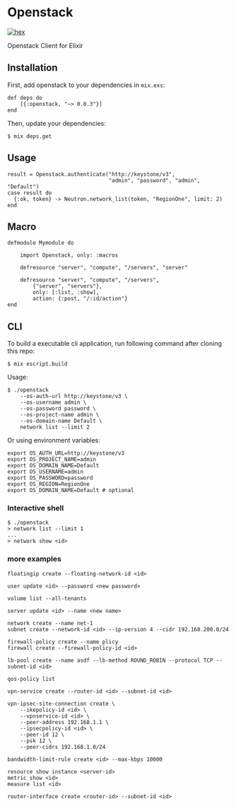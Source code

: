# Openstack

[![hex][hex-image]][hex-url]

Openstack Client for Elixir

## Installation

First, add openstack to your dependencies in `mix.exs`:

    def deps do
        [{:openstack, "~> 0.0.3"}]
    end

Then, update your dependencies:

    $ mix deps.get

## Usage

    result = Openstack.authenticate("http://keystone/v3",
                                    "admin", "password", "admin", "Default")
    case result do
      {:ok, token} -> Neutron.network_list(token, "RegionOne", limit: 2)
    end

## Macro

    defmodule Mymodule do

        import Openstack, only: :macros

        defresource "server", "compute", "/servers", "server"

        defresource "server", "compute", "/servers",
            {"server", "servers"},
            only: [:list, :show],
            action: {:post, "/:id/action"}
    end

## CLI

To build a executable cli application, run following command after
cloning this repo:

    $ mix escript.build

Usage:

    $ ./openstack
        --os-auth-url http://keystone/v3 \
        --os-username admin \
        --os-password password \
        --os-project-name admin \
        --os-domain-name Default \
        network list --limit 2

Or using environment variables:

    export OS_AUTH_URL=http://keystone/v3
    export OS_PROJECT_NAME=admin
    export OS_DOMAIN_NAME=Default
    export OS_USERNAME=admin
    export OS_PASSWORD=password
    export OS_REGION=RegionOne
    export OS_DOMAIN_NAME=Default # optional

### Interactive shell

    $ ./openstack
    > network list --limit 1
    ...
    > network show <id>

### more examples

    floatingip create --floating-network-id <id>

    user update <id> --password <new password>

    volume list --all-tenants

    server update <id> --name <new name>

    network create --name net-1
    subnet create --network-id <id> --ip-version 4 --cidr 192.168.200.0/24

    firewall-policy create --name plicy
    firewall create --firewall-policy-id <id>

    lb-pool create --name asdf --lb-method ROUND_ROBIN --protocol TCP --subnet-id <id>

    qos-policy list

    vpn-service create --router-id <id> --subnet-id <id>

    vpn-ipsec-site-connection create \
        --ikepolicy-id <id> \
        --vpnservice-id <id> \
        --peer-address 192.168.1.1 \
        --ipsecpolicy-id <id> \
        --peer-id 12 \
        --psk 12 \
        --peer-cidrs 192.168.1.0/24

    bandwidth-limit-rule create <id> --max-kbps 10000

    resource show instance <server-id>
    metric show <id>
    measure list <id>

    router-interface create <router-id> --subnet-id <id>


[hex-image]: https://img.shields.io/hexpm/v/openstack.svg?style=flat
[hex-url]: https://hex.pm/packages/openstack
